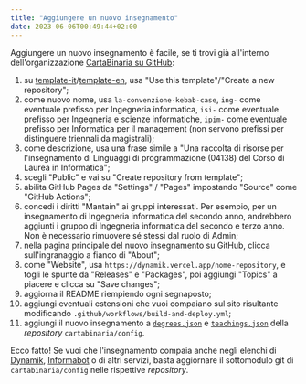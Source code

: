 ```yaml
---
title: "Aggiungere un nuovo insegnamento"
date: 2023-06-06T00:49:44+02:00
---
```


Aggiungere un nuovo insegnamento è facile, se ti trovi già all'interno
dell'organizzazione [CartaBinaria su GitHub](https://github.com/cartabinaria):

1. su [template-it](https://github.com/cartabinaria/template-it)/[template-en](https://github.com/cartabinaria/template-en),
   usa "Use this template"/"Create a new repository";
2. come nuovo nome, usa `la-convenzione-kebab-case`, `ing-` come eventuale
   prefisso per Ingegneria informatica, `isi-` come eventuale prefisso per
   Ingegneria e scienze informatiche, `ipim-` come eventuale prefisso per Informatica per il management (non servono prefissi per distinguere
   triennali da magistrali);
3. come descrizione, usa una frase simile a "Una raccolta di risorse per
   l'insegnamento di Linguaggi di programmazione (04138) del Corso di Laurea in
   Informatica";
4. scegli "Public" e vai su "Create repository from template";
5. abilita GitHub Pages da "Settings" / "Pages" impostando "Source" come
   "GitHub Actions";
6. concedi i diritti "Mantain" ai gruppi interessati. Per esempio, per un
    insegnamento di Ingegneria informatica del secondo anno, andrebbero aggiunti
    i gruppo di Ingegneria informatica del secondo e terzo anno.
    Non è necessario rimuovere sé stessi dal ruolo di Admin;
7. nella pagina principale del nuovo insegnamento su GitHub, clicca
   sull'ingranaggio a fianco di "About";
8. come "Website", usa `https://dynamik.vercel.app/nome-repository`,
   e togli le spunte da "Releases" e "Packages", poi aggiungi "Topics" a piacere
   e clicca su "Save changes";
9. aggiorna il README riempiendo ogni segnaposto;
10. aggiungi eventuali estensioni che vuoi compaiano sul sito risultante
   modificando `.github/workflows/build-and-deploy.yml`;
11. aggiungi il nuovo insegnamento a
    [`degrees.json`](https://github.com/cartabinaria/config/blob/main/degrees.json)
    e
    [`teachings.json`](https://github.com/cartabinaria/config/blob/main/teachings.json)
    della _repository_ `cartabinaria/config`.

Ecco fatto! Se vuoi che l'insegnamento compaia anche negli elenchi di
[Dynamik](https://github.com/cartabinaria/dynamik),
[Informabot](https://github.com/cartabinaria/informabot) o di altri servizi, basta
aggiornare il sottomodulo git di `cartabinaria/config` nelle rispettive
_repository_.
